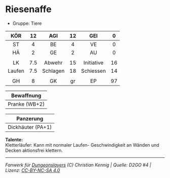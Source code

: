 # Riesenaffe  
- Gruppe: Tiere  

| KÖR | 12 | AGI | 12 | GEI | 0 |
| :-: | :-: | :-: | :-: | :-: | :-: |
| ST | 4 | BE | 4 | VE | 0 |
| HÄ | 2 | GE | 2 | AU | 0 |
|  |
| LK | 7.5 | Abwehr | 15 | Initiative | 16 |
| Laufen | 7.5 | Schlagen | 18 | Schiessen | 14 |
|  |
| GH | 8 | GK | gr | EP | 97 |

| Bewaffnung |
| --- |
| Pranke (WB+2) |


| Panzerung |
| --- |
| Dickhäuter (PA+1) |


**Talente:**  
Kletterläufer: Kann mit normaler Laufen- Geschwindigkeit an Wänden und Decken aktionsfrei klettern.





___
*Fanwerk für [Dungeonslayers](https://www.dungeonslayers.net/) (C) Christian Kennig | Quelle: D2GO #4 | Lizenz: [CC-BY-NC-SA 4.0](https://creativecommons.org/licenses/by-nc-sa/4.0/deed.de)*